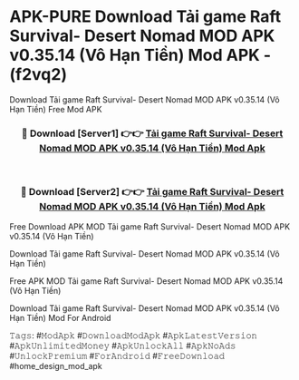 # APK-PURE Download Tải game Raft Survival- Desert Nomad MOD APK v0.35.14 (Vô Hạn Tiền) Mod APK - (f2vq2)
Download Tải game Raft Survival- Desert Nomad MOD APK v0.35.14 (Vô Hạn Tiền) Free Mod APK

<div align="center">
<h3>🔴 Download [Server1] 👉👉 <a href="https://apk-comot.site?title=Tải_game_Raft_Survival-_Desert_Nomad_MOD_APK_v0.35.14_(Vô_Hạn_Tiền)">Tải game Raft Survival- Desert Nomad MOD APK v0.35.14 (Vô Hạn Tiền) Mod Apk</a></h3><br>

<h3>🔴 Download [Server2] 👉👉 <a href="https://apk-comot.site?title=Tải_game_Raft_Survival-_Desert_Nomad_MOD_APK_v0.35.14_(Vô_Hạn_Tiền)">Tải game Raft Survival- Desert Nomad MOD APK v0.35.14 (Vô Hạn Tiền) Mod Apk</a></h3>
</div>


Free Download APK MOD Tải game Raft Survival- Desert Nomad MOD APK v0.35.14 (Vô Hạn Tiền)

Download Tải game Raft Survival- Desert Nomad MOD APK v0.35.14 (Vô Hạn Tiền) 

Free APK MOD Tải game Raft Survival- Desert Nomad MOD APK v0.35.14 (Vô Hạn Tiền) 

Download Tải game Raft Survival- Desert Nomad MOD APK v0.35.14 (Vô Hạn Tiền) Mod For Android

𝚃𝚊𝚐𝚜: #𝙼𝚘𝚍𝙰𝚙𝚔 #𝙳𝚘𝚠𝚗𝚕𝚘𝚊𝚍𝙼𝚘𝚍𝙰𝚙𝚔 #𝙰𝚙𝚔𝙻𝚊𝚝𝚎𝚜𝚝𝚅𝚎𝚛𝚜𝚒𝚘𝚗 #𝙰𝚙𝚔𝚄𝚗𝚕𝚒𝚖𝚒𝚝𝚎𝚍𝙼𝚘𝚗𝚎𝚢 #𝙰𝚙𝚔𝚄𝚗𝚕𝚘𝚌𝚔𝙰𝚕𝚕 #𝙰𝚙𝚔𝙽𝚘𝙰𝚍𝚜 #𝚄𝚗𝚕𝚘𝚌𝚔𝙿𝚛𝚎𝚖𝚒𝚞𝚖 #𝙵𝚘𝚛𝙰𝚗𝚍𝚛𝚘𝚒𝚍 #𝙵𝚛𝚎𝚎𝙳𝚘𝚠𝚗𝚕𝚘𝚊𝚍 #home_design_mod_apk